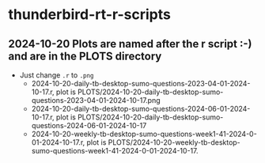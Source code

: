 # thunderbird-rt-r-scripts
## 2024-10-20 Plots are named after the r script :-) and are in the PLOTS directory
* Just change `.r` to `.png`
    * 2024-10-20-daily-tb-desktop-sumo-questions-2023-04-01-2024-10-17.r, plot is PLOTS/2024-10-20-daily-tb-desktop-sumo-questions-2023-04-01-2024-10-17.png
    * 2024-10-20-daily-tb-desktop-sumo-questions-2024-06-01-2024-10-17.r, plot is PLOTS/2024-10-20-daily-tb-desktop-sumo-questions-2024-06-01-2024-10-17
    * 2024-10-20-weekly-tb-desktop-sumo-questions-week1-41-2024-0-01-2024-10-17.r, plot is PLOTS/2024-10-20-weekly-tb-desktop-sumo-questions-week1-41-2024-0-01-2024-10-17.

